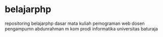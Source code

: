 # belajarphp
repositoring belajarphp dasar mata kuliah pemograman web dosen pengampumn abdunrahman m kom prodi informatika universitas baturaja
